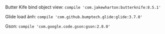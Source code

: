 Butter Kife bind object view:
`compile 'com.jakewharton:butterknife:8.5.1'`

Glide load ảnh:
`compile 'com.github.bumptech.glide:glide:3.7.0'`

Gson:
`compile 'com.google.code.gson:gson:2.8.0'`
